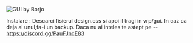 
![GUI by Borjo](https://i.imgur.com/jkd75SJ.png)

Instalare : Descarci fisierul design.css si apoi il tragi in vrp/gui. In caz ca deja ai unul,fa-i un backup.
Daca nu ai inteles te astept pe -- https://discord.gg/PauFJncE83
